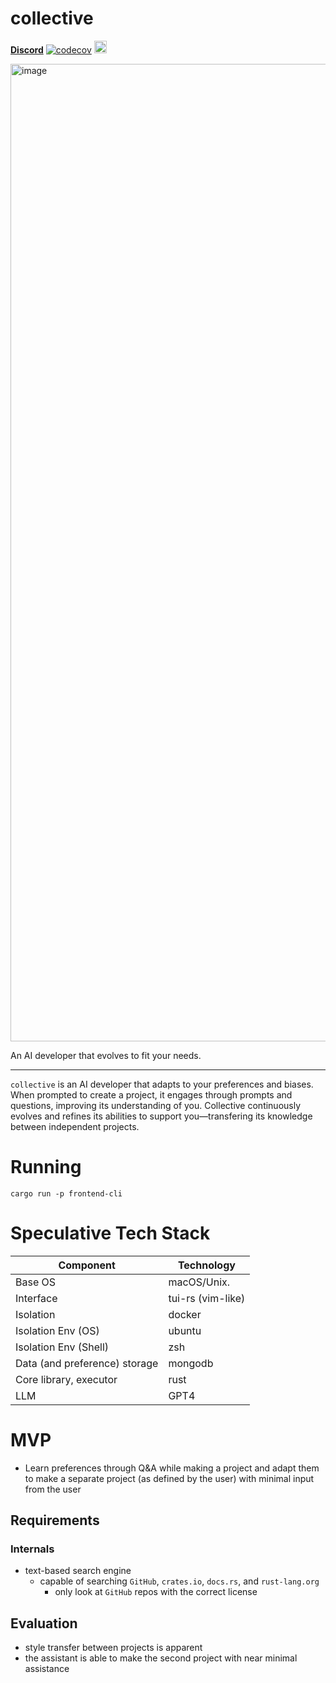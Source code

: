 # collective

[**Discord**](https://discord.gg/CzeXcYU8nC)
[![codecov](https://codecov.io/github/getcollective-ai/collective/branch/main/graph/badge.svg?token=C7HBZAAX3B)](https://app.codecov.io/gh/getcollective-ai/collective)
[<img alt="build status" src="https://img.shields.io/github/actions/workflow/status/getcollective-ai/collective/rust-test.yml?branch=main&style=for-the-badge" height="20">](https://github.com/getcollective-ai/collective/actions?query=branch%3Amain)


<img width="1564" alt="image" src="https://user-images.githubusercontent.com/7644264/232889999-7f76cef7-2602-423f-b907-bf943807ece6.png">

An AI developer that evolves to fit your needs.

---
`collective` is an AI developer that adapts to your preferences and biases.
When prompted to create a project, it engages through prompts and questions, improving
its understanding of you. Collective continuously evolves and refines its abilities to support
you—transfering its knowledge between independent projects.

# Running

`cargo run -p frontend-cli`

# Speculative Tech Stack

| Component                     | Technology        |
 |-------------------------------|-------------------|
| Base OS                       | macOS/Unix.       |
| Interface                     | tui-rs (vim-like) |
| Isolation                     | docker            |
| Isolation Env (OS)            | ubuntu            |
| Isolation Env (Shell)         | zsh               |
| Data (and preference) storage | mongodb           |
| Core library, executor        | rust              |
| LLM                           | GPT4              |

# MVP

- Learn preferences through Q&A while making a project and
  adapt them to make a separate project (as defined by the user) with minimal input from the user

## Requirements

### Internals

- text-based search engine
    - capable of searching `GitHub`, `crates.io`, `docs.rs`, and `rust-lang.org`
        - only look at `GitHub` repos with the correct license

## Evaluation

- style transfer between projects is apparent
- the assistant is able to make the second project with near minimal assistance
